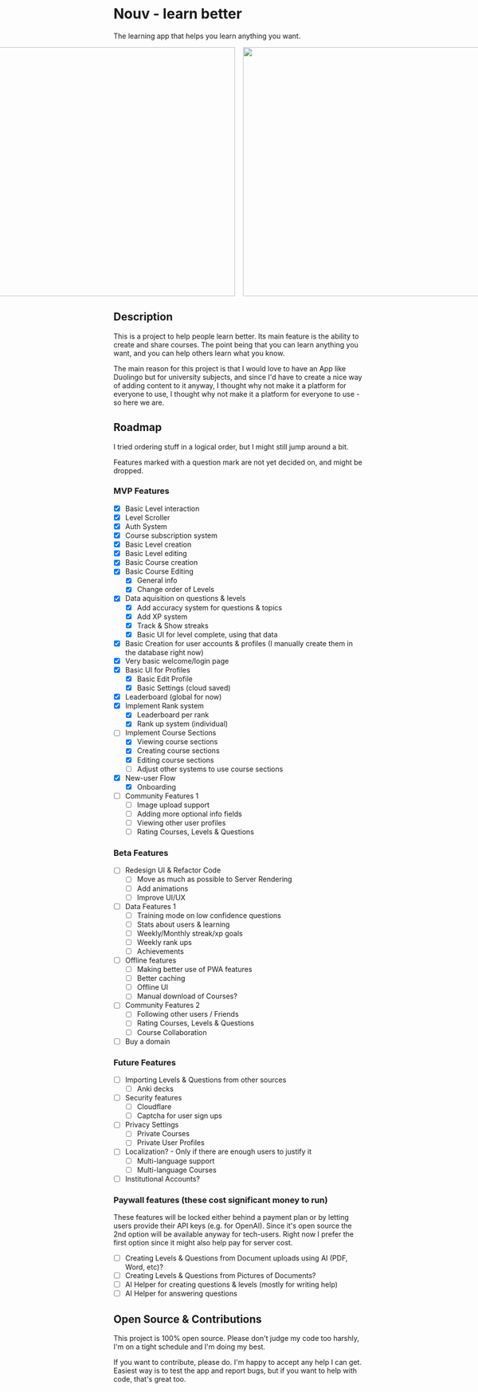 # Nouv - learn better
The learning app that helps you learn anything you want.

<div style="width: 100%; display: flex; justify-content: center; gap: 1rem;">
  <img src="https://i.imgur.com/H8Zy6pn.png" style="height: 500px; width: auto;" >
  <img src="https://i.imgur.com/i6k9Rdp.pngg" style="height: 500px; width: auto;" >
  <img src="https://i.imgur.com/Q1dJgYl.png" style="height: 500px; width: auto;" >
  <img src="https://i.imgur.com/aRvuZpp.png" style="height: 500px; width: auto;" >

</div>

## Description
This is a project to help people learn better. Its main feature is the ability to create and share courses.
The point being that you can learn anything you want, and you can help others learn what you know.

The main reason for this project is that I would love to have an App like Duolingo but for university subjects, and since I'd have to create a nice way of adding content to it anyway, I thought why not make it a platform for everyone to use, I thought why not make it a platform for everyone to use - so here we are.

## 

## Roadmap
I tried ordering stuff in a logical order, but I might still jump around a bit.

Features marked with a question mark are not yet decided on, and might be dropped.

### MVP Features
- [x] Basic Level interaction
- [x] Level Scroller
- [x] Auth System
- [x] Course subscription system
- [x] Basic Level creation
- [x] Basic Level editing
- [x] Basic Course creation
- [x] Basic Course Editing
    - [x] General info
    - [x] Change order of Levels 
- [x] Data aquisition on questions & levels
    - [x] Add accuracy system for questions & topics
    - [x] Add XP system
    - [x] Track & Show streaks
    - [x] Basic UI for level complete, using that data
- [x] Basic Creation for user accounts & profiles (I manually create them in the database right now)
- [x] Very basic welcome/login page 
- [x] Basic UI for Profiles
    - [x] Basic Edit Profile
    - [x] Basic Settings (cloud saved)
- [x] Leaderboard (global for now)
- [x] Implement Rank system
    - [x] Leaderboard per rank
    - [x] Rank up system (individual)
- [ ] Implement Course Sections
    - [x] Viewing course sections
    - [x] Creating course sections
    - [x] Editing course sections
    - [ ] Adjust other systems to use course sections
- [x] New-user Flow
    - [x] Onboarding  
- [ ] Community Features 1
    - [ ] Image upload support
    - [ ] Adding more optional info fields
    - [ ] Viewing other user profiles
    - [ ] Rating Courses, Levels & Questions

### Beta Features
- [ ] Redesign UI & Refactor Code
    - [ ] Move as much as possible to Server Rendering
    - [ ] Add animations
    - [ ] Improve UI/UX
- [ ] Data Features 1
    - [ ] Training mode on low confidence questions
    - [ ] Stats about users & learning
    - [ ] Weekly/Monthly streak/xp goals
    - [ ] Weekly rank ups
    - [ ] Achievements
- [ ] Offline features
    - [ ] Making better use of PWA features
    - [ ] Better caching
    - [ ] Offline UI
    - [ ] Manual download of Courses?
- [ ] Community Features 2
    - [ ] Following other users / Friends
    - [ ] Rating Courses, Levels & Questions
    - [ ] Course Collaboration
- [ ] Buy a domain

### Future Features
- [ ] Importing Levels & Questions from other sources
    - [ ] Anki decks   
- [ ] Security features
    - [ ] Cloudflare
    - [ ] Captcha for user sign ups
- [ ] Privacy Settings
    - [ ] Private Courses
    - [ ] Private User Profiles
- [ ] Localization? - Only if there are enough users to justify it
    - [ ] Multi-language support
    - [ ] Multi-language Courses
- [ ] Institutional Accounts?    

### Paywall features (these cost significant money to run)
These features will be locked either behind a payment plan or by letting users provide their API keys (e.g. for OpenAI).
Since it's open source the 2nd option will be available anyway for tech-users.
Right now I prefer the first option since it might also help pay for server cost.

- [ ] Creating Levels & Questions from Document uploads using AI (PDF, Word, etc)?
- [ ] Creating Levels & Questions from Pictures of Documents?
- [ ] AI Helper for creating questions & levels (mostly for writing help)
- [ ] AI Helper for answering questions

## Open Source & Contributions
This project is 100% open source. 
Please don't judge my code too harshly, I'm on a tight schedule and I'm doing my best.

If you want to contribute, please do. I'm happy to accept any help I can get.
Easiest way is to test the app and report bugs, but if you want to help with code, that's great too.
